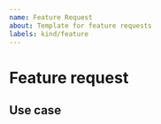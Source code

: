 ```yaml
---
name: Feature Request
about: Template for feature requests
labels: kind/feature
---
```


# Feature request

<!-- Please describe the feature request and why you would like to have it -->

## Use case

<!-- Please add a concrete use case to demonstrate how such a feature would add value for the user. If you don't have a use case for your feature, please remove this section (however providing a good use case increases the likelihood to be picked up) -->
